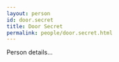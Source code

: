 ```yaml
---
layout: person
id: door.secret
title: Door Secret
permalink: people/door.secret.html
---
```


Person details...